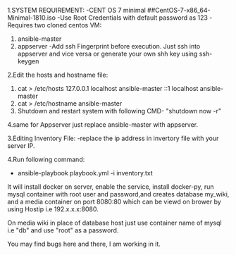 1.SYSTEM REQUIREMENT: 
 -CENT OS 7 minimal  ##CentOS-7-x86_64-Minimal-1810.iso
 -Use Root Credentials with default password as 123 
 -Requires two cloned centos VM:
  1. ansible-master
  2. appserver
 -Add ssh Fingerprint before execution. Just ssh into appserver and vice versa or generate your own shh key using ssh-keygen 


2.Edit the hosts and hostname file:
  1.  cat > /etc/hosts
      127.0.0.1   localhost ansible-master
      ::1         localhost ansible-master
  2. cat > /etc/hostname
      ansible-master
  3. Shutdown and restart system with following CMD- "shutdown now -r"

  4.same for Appserver just replace ansible-master with appserver.

3.Editing Inventory File:
  -replace the ip address in invertory file with your server IP.


4.Run following command:
  
  - ansible-playbook playbook.yml -i inventory.txt

It will install docker on server, enable the service, install docker-py, run mysql container with root user and password,and creates database my_wiki, and a media container on port 8080:80 which can be viewd on brower by using Hostip i.e 192.x.x.x:8080.

On media wiki in place of database host just use container name of mysql i.e "db" and use "root" as a password.

You may find bugs here and there, I am working in it.
